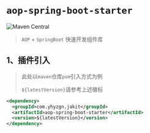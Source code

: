 # `aop-spring-boot-starter`

![Maven Central](https://img.shields.io/maven-central/v/com.yhyzgn.aop/aop-spring-boot-starter?color=13aa52&label=jakit-spring-boot-starter&logo=apachemaven&logoColor=c71a36&style=flat-square)

> `AOP` + `SpringBoot` 快速开发组件库



## 1、插件引入

> 此处以`maven`仓库`pom`引入方式为例
>
> `${latestVersion}`请参考上述徽标

```xml
<dependency>
  <groupId>com.yhyzgn.jakit</groupId>
  <artifactId>aop-spring-boot-starter</artifactId>
  <version>${latestVersion}</version>
</dependency>
```


